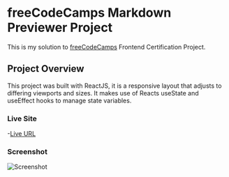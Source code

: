 # freeCodeCamps Markdown Previewer Project

This is my solution to [freeCodeCamps](https://freecodecamp.org) Frontend Certification Project.

## Project Overview

This project was built with ReactJS, it is a responsive layout that adjusts to differing viewports and sizes. It makes use of Reacts useState and useEffect hooks to manage state variables.

### Live Site

-[Live URL]()

### Screenshot

![Screenshot](/vite-project/dist/screenshot/screenshot.PNG)
